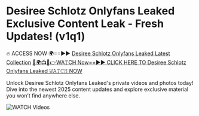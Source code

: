 # Desiree Schlotz Onlyfans Leaked Exclusive Content Leak - Fresh Updates! (v1q1)

🔥 ACCESS NOW 🌍==►► <a href="https://tinyurl.com/3fjeunct" rel="nofollow">Desiree Schlotz Onlyfans Leaked Latest Collection</a></h3>
[🔴🌍📺📱👉WA𝚃CH Now==►► CLICK HERE TO Desiree Schlotz Onlyfans Leaked 𝚆𝙰𝚃𝙲𝙷 NOW](https://tinyurl.com/3fjeunct)

Unlock Desiree Schlotz Onlyfans Leaked's private videos and photos today! Dive into the newest 2025 content updates and explore exclusive material you won’t find anywhere else.


<a href="https://tinyurl.com/3fjeunct" rel="nofollow" data-target="animated-image.originalLink"><img src="https://camo.githubusercontent.com/8a4f000d20f83aca3bf7ec5f350d767afa0574a8a352519fd8cfa583a6f93a33/68747470733a2f2f692e696d6775722e636f6d2f644a486b345a712e676966" alt="WATCH Videos" data-canonical-src="https://i.imgur.com/dJHk4Zq.gif" style="max-width: 100%; display: inline-block;" data-target="animated-image.originalImage"></a>
